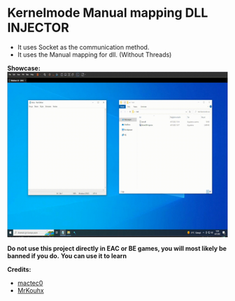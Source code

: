 # Kernelmode Manual mapping DLL INJECTOR

* It uses Socket as the communication method.
* It uses the Manual mapping for dll. (Without Threads)

**Showcase:** ![](example.gif)
 
**Do not use this project directly in EAC or BE games, you will most likely be banned if you do.**
**You can use it to learn**

 **Credits:**
- [mactec0](https://github.com/mactec0/Kernelmode-manual-mapping-through-IAT "mactec0") 
- [MrKouhx](https://github.com/MrKouhx "MrKouhx")
